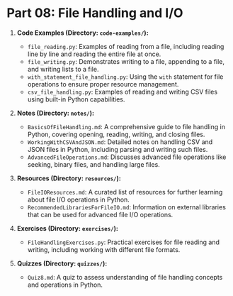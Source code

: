 # Part 08: File Handling and I/O

1. **Code Examples (Directory: `code-examples/`):**
   - `file_reading.py`: Examples of reading from a file, including reading line by line and reading the entire file at once.
   - `file_writing.py`: Demonstrates writing to a file, appending to a file, and writing lists to a file.
   - `with_statement_file_handling.py`: Using the `with` statement for file operations to ensure proper resource management.
   - `csv_file_handling.py`: Examples of reading and writing CSV files using built-in Python capabilities.

2. **Notes (Directory: `notes/`):**
   - `BasicsOfFileHandling.md`: A comprehensive guide to file handling in Python, covering opening, reading, writing, and closing files.
   - `WorkingWithCSVAndJSON.md`: Detailed notes on handling CSV and JSON files in Python, including parsing and writing such files.
   - `AdvancedFileOperations.md`: Discusses advanced file operations like seeking, binary files, and handling large files.

3. **Resources (Directory: `resources/`):**
   - `FileIOResources.md`: A curated list of resources for further learning about file I/O operations in Python.
   - `RecommendedLibrariesForFileIO.md`: Information on external libraries that can be used for advanced file I/O operations.

4. **Exercises (Directory: `exercises/`):**
   - `FileHandlingExercises.py`: Practical exercises for file reading and writing, including working with different file formats.

5. **Quizzes (Directory: `quizzes/`):**
   - `Quiz8.md`: A quiz to assess understanding of file handling concepts and operations in Python.
